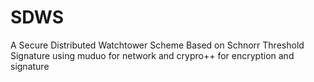 # SDWS
A Secure Distributed Watchtower Scheme Based on Schnorr Threshold Signature
using muduo for network and crypro++ for encryption and signature
